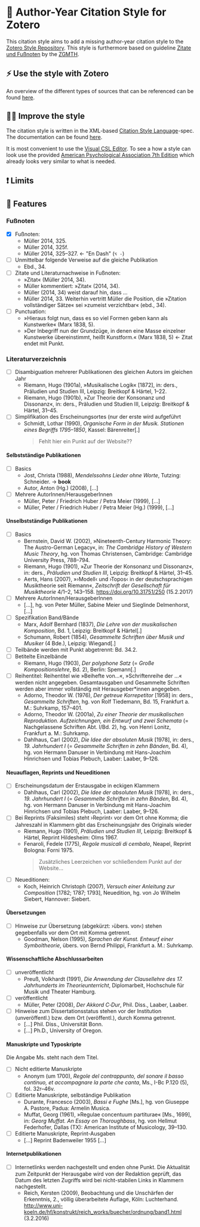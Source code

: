 # 📑 Author-Year Citation Style for Zotero

This citation style aims to add a missing author-year citation style to the [Zotero Style Repository](https://www.zotero.org/styles). This style is furthermore  based on guideline [<ins>Zitate und Fußnoten</ins>](https://www.gmth.de/formatierung.aspx#zf) by the [ZGMTH](https://www.gmth.de/zeitschrift.aspx).

## ⚡️ Use the style with Zotero

An overview of the different types of sources that can be referenced can be found [here](https://docs.citationstyles.org/en/stable/specification.html#appendix-iii-types).

## 🧑‍💻 Improve the style

The citation style is written in the XML-based [Citation Style Language](https://citationstyles.org/)-spec. The documentation can be found [here](https://docs.citationstyles.org/en/stable/specification.html).

It is most convenient to use the [Visual CSL Editor](https://editor.citationstyles.org/visualEditor/). To see a how a style can look use the provided [American Psychological Association 7th Edition](apa.csl) which already looks very similar to what is needed.

## ❗️ Limits

## 💎 Features

### Fußnoten

- [x] Fußnoten: 
    - Müller 2014, 325.
    - Müller 2014, 325f.
    - Müller 2014, 325–327. ← "En Dash" (`⌥ -`)
- [ ] Unmittelbar folgende Verweise auf die gleiche Publikation
    - Ebd., 34.
- [ ] Zitate und Literaturnachweise in Fußnoten: 
    - »Zitat« (Müller 2014, 34).
    - Müller kommentiert: »Zitat« (2014, 34).
    - Müller (2014, 34) weist darauf hin, dass …
    - Müller 2014, 33. Weiterhin vertritt Müller die Position, die »Zitation vollständiger Sätze« sei »zumeist verzichtbar« (ebd., 34).
- [ ] Punctuation: 
    - »Hieraus folgt nun, dass es so viel Formen geben kann als Kunstwerke« (Marx 1838, 5).
    - »Der Inbegriff nun der Grundzüge, in denen eine Masse einzelner Kunstwerke übereinstimmt, heißt Kunstform.« (Marx 1838, 5) ← Zitat endet mit Punkt.

### Literaturverzeichnis

- [ ] Disambiguation mehrerer Publikationen des gleichen Autors im gleichen Jahr
    - Riemann, Hugo (1901a), »Musikalische Logik« [1872], in: ders., Präludien und Studien III, Leipzig: Breitkopf & Härtel, 1–22.
    - Riemann, Hugo (1901b), »Zur Theorie der Konsonanz und Dissonanz«, in: ders., Präludien und Studien III, Leipzig: Breitkopf & Härtel, 31–45.
- [ ] Simplifikation des Erscheinungsortes (nur der erste wird aufgeführt
    - Schmidt, Lothar (1990), *Organische Form in der Musik. Stationen eines Begriffs 1795–1850*, Kassel: Bärenreiter[.]
        > Fehlt hier ein Punkt auf der Website??

#### Selbstständige Publikationen

- [ ] Basics
    - Jost, Christa (1988), *Mendelssohns Lieder ohne Worte*, Tutzing: Schneider. → **book**
    - Autor, Anton (Hg.) (2008), […]
- [ ] Mehrere AutorInnen/HerausgeberInnen
    - Müller, Peter / Friedrich Huber / Petra Meier (1999), […]
    - Müller, Peter / Friedrich Huber / Petra Meier (Hg.) (1999), […]

#### Unselbstständige Publikationen

- [ ] Basics
    - Bernstein, David W. (2002), »Nineteenth-Century Harmonic Theory: The Austro-German Legacy«, in: *The Cambridge History of Western Music Theory*, hg. von Thomas Christensen, Cambridge: Cambridge University Press, 788–794.
    - Riemann, Hugo (1901), »Zur Theorie der Konsonanz und Dissonanz«, in: ders., *Präludien und Studien III*, Leipzig: Breitkopf & Härtel, 31–45.
    - Aerts, Hans (2007), »›Modell‹ und ›Topos‹ in der deutschsprachigen Musiktheorie seit Riemann«, *Zeitschrift der Gesellschaft für Musiktheorie* 4/1–2, 143–158.
https://doi.org/10.31751/250 (15.2.2017)
- [ ] Mehrere AutorInnen/HerausgeberInnen
    - […], hg. von Peter Müller, Sabine Meier und Sieglinde Delmenhorst, […]
- [ ] Spezifikation Band/Bände
    - Marx, Adolf Bernhard (1837), *Die Lehre von der musikalischen Komposition*, Bd. 1, Leipzig: Breitkopf & Härtel[.]
    - Schumann, Robert (1854), *Gesammelte Schriften über Musik und Musiker* (4 Bde.), Leipzig: Wiegand[.]
- [ ] Teilbände werden mit Punkt abgetrennt: Bd. 34.2.
- [ ] Betitelte Einzelbände
    - Riemann, Hugo (1903), *Der polyphone Satz* (= *Große Kompositionslehre*, Bd. 2), Berlin: Spemann[.]
- [ ] Reihentitel: Reihentitel wie »Beihefte von…«, »Schriftenreihe der …« werden nicht angegeben.
Gesamtausgaben und Gesammelte Schriften werden aber immer vollständig mit Herausgeber*innen angegeben.
    - Adorno, Theodor W. (1976), *Der getreue Korrepetitor* [1958] in: ders., *Gesammelte Schriften*, hg. von Rolf Tiedemann, Bd. 15, Frankfurt a. M.: Suhrkamp, 157–401.
    - Adorno, Theodor W. (2001a), *Zu einer Theorie der musikalischen Reproduktion. Aufzeichnungen, ein Entwurf und zwei Schemata* (= Nachgelassene Schriften Abt. I/Bd. 2), hg. von Henri Lonitz, Frankfurt a. M.: Suhrkamp.
    - Dahlhaus, Carl (2002), *Die Idee der absoluten Musik* [1978], in: ders., *19. Jahrhundert I* (= *Gesammelte Schriften in zehn Bänden*, Bd. 4), hg. von Hermann Danuser in Verbindung mit Hans-Joachim Hinrichsen und Tobias Plebuch, Laaber: Laaber, 9–126.

#### Neuauflagen, Reprints und Neueditionen

- [ ] Erscheinungsdatum der Erstausgabe in eckigen Klammern
    - Dahlhaus, Carl (2002), *Die Idee der absoluten Musik* [1978], in: ders., *19. Jahrhundert I* (= *Gesammelte Schriften in zehn Bänden*, Bd. 4), hg. von Hermann Danuser in Verbindung mit Hans-Joachim Hinrichsen und Tobias Plebuch, Laaber: Laaber, 9–126.
- [ ] Bei Reprints (Faksimiles) steht ›Reprint‹ vor dem Ort ohne Komma; die Jahreszahl in Klammern gibt das Erscheinungsjahr des Originals wieder
    - Riemann, Hugo (1901), *Präludien und Studien III*, Leipzig: Breitkopf & Härtel, Reprint Hildesheim: Olms 1967.
    - Fenaroli, Fedele (1775), *Regole musicali di cembalo*, Neapel, Reprint Bologna: Forni 1975.
        > Zusätzliches Leerzeichen vor schließendem Punkt auf der Website...
- [ ] Neueditionen:
    - Koch, Heinrich Christoph (2007), *Versuch einer Anleitung zur Composition* [1782; 1787; 1793], Neuedition, hg. von Jo Wilhelm Siebert, Hannover: Siebert.

#### Übersetzungen

- [ ] Hinweise zur Übersetzung (abgekürzt: ›übers. von‹) stehen gegebenfalls vor dem Ort mit Komma getrennt. 
    - Goodman, Nelson (1995), *Sprachen der Kunst. Entwurf einer Symboltheorie*, übers. von Bernd Philippi, Frankfurt a. M.: Suhrkamp.

#### Wissenschaftliche Abschlussarbeiten

- [ ] unveröffentlicht
    - Preuß, Volkhardt (1991), *Die Anwendung der Clausellehre des 17. Jahrhunderts im Theorieunterricht*, Diplomarbeit, Hochschule für Musik und Theater Hamburg.
- [ ] veröffentlicht
    - Müller, Peter (2008), *Der Akkord C‐Dur*, Phil. Diss., Laaber, Laaber.
- [ ] Hinweise zum Dissertationsstatus stehen vor der Institution (unveröffentl.) bzw. dem Ort (veröffentl.), durch Komma getrennt.
    - [...] Phil. Diss., Universität Bonn.
    - [...] Ph.D., University of Oregon.

#### Manuskripte und Typoskripte

Die Angabe Ms. steht nach dem Titel.

- [ ] Nicht editierte Manuskripte
    - Anonym (um 1700), *Regole del contrappunto, del sonare il basso continuo, et accompagnare la parte che canta*, Ms., I-Bc P.120 (5), fol. 32r–46v.
- [ ] Editierte Manuskripte, selbständige Publikation
    - Durante, Francesco (2003), *Bassi e Fughe* [Ms.], hg. von Giuseppe A. Pastore, Padua: Armelin Musica.
    - Muffat, Georg (1961), »Regulae concentuum partiturae« [Ms., 1699], in: *Georg Muffat. An Essay on Thoroughbass*, hg. von Hellmut Federhofer, Dallas (TX): American Institute of Musicology, 39–130.
- [ ] Editierte Manuskripte, Reprint-Ausgaben
    - [...] Reprint Badenweiler 1955 [...]

#### Internetpublikationen

- [ ] Internetlinks werden nachgestellt und enden ohne Punkt. Die Aktualität zum Zeitpunkt der Herausgabe wird von der Redaktion geprüft, das Datum des letzten Zugriffs wird bei nicht-stabilen Links in Klammern nachgestellt.
    - Reich, Kersten (2009), Beobachtung und die Unschärfen der Erkenntnis, 2., völlig überarbeitete Auflage, Köln: Luchterhand. http://www.uni-koeln.de/hf/konstrukt/reich_works/buecher/ordnung/band1.html (3.2.2016)

